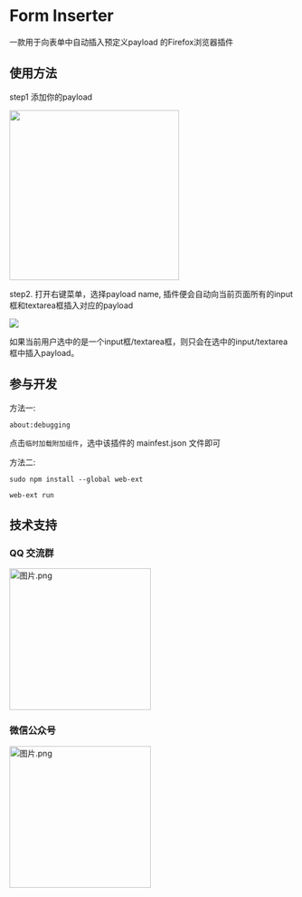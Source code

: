 # Form Inserter 

一款用于向表单中自动插入预定义payload 的Firefox浏览器插件
<!-- ## 下载地址
```
https://addons.mozilla.org/zh-CN/firefox/addon/form-inserter/
``` -->
## 使用方法

step1 添加你的payload 


<img src="img/1.jpg" width="300px">

step2. 打开右键菜单，选择payload name, 插件便会自动向当前页面所有的input框和textarea框插入对应的payload  

![](img/2.jpg) 


如果当前用户选中的是一个input框/textarea框，则只会在选中的input/textarea 框中插入payload。

## 参与开发

方法一:
```
about:debugging 
```
点击`临时加载附加组件`，选中该插件的 mainfest.json 文件即可


方法二:
```
sudo npm install --global web-ext
```
```
web-ext run 
```


## 技术支持
### QQ 交流群

<img src="https://store.heytapimage.com/cdo-portal/feedback/202301/04/ed1d5ac9f0c48af0a154037fb892024f.png" height="250px" width="250px" alt="图片.png" title="图片.png" referrerPolicy="no-referrer" />

### 微信公众号
<img src="https://i.imgtg.com/2023/03/10/YwJ3S.jpg" height="250px" width="250px" alt="图片.png" title="图片.png" referrerPolicy="no-referrer" >